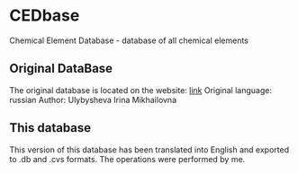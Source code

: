 # CEDbase
Chemical Element Database - database of all chemical elements
  
## Original DataBase
The original database is located on the website: [link](https://project.1sept.ru/works/559717)
Original language: russian
Author: Ulybysheva Irina Mikhailovna
  
## This database
This version of this database has been translated into English and exported to .db and .cvs formats.
The operations were performed by me.
